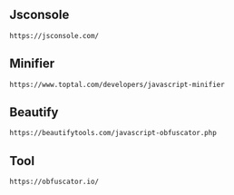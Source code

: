 ## Jsconsole
`https://jsconsole.com/`

## Minifier
`https://www.toptal.com/developers/javascript-minifier`

## Beautify
`https://beautifytools.com/javascript-obfuscator.php`

## Tool
`https://obfuscator.io/`
